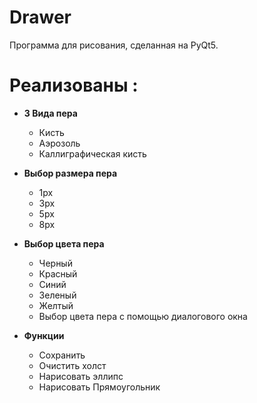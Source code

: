# Drawer
Программа для рисования, сделанная на PyQt5.

# Реализованы :
- **3 Вида пера**

  - Кисть
  - Аэрозоль
  - Каллиграфическая кисть
  
- **Выбор размера пера**
   - 1px
   - 3px
   - 5px
   - 8px
 
- **Выбор цвета пера**
   - Черный
   - Красный
   - Синий
   - Зеленый
   - Желтый
   - Выбор цвета пера с помощью диалогового окна
- **Функции**

   - Сохранить
   - Очистить холст
   - Нарисовать эллипс
   - Нарисовать Прямоугольник
   
